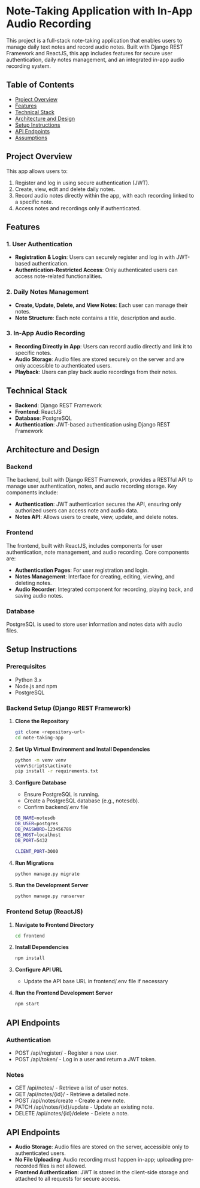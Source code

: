 # Note-Taking Application with In-App Audio Recording

This project is a full-stack note-taking application that enables users to manage daily text notes and record audio notes. Built with Django REST Framework and ReactJS, this app includes features for secure user authentication, daily notes management, and an integrated in-app audio recording system.

## Table of Contents

- [Project Overview](#project-overview)
- [Features](#features)
- [Technical Stack](#technical-stack)
- [Architecture and Design](#architecture-and-design)
- [Setup Instructions](#setup-instructions)
- [API Endpoints](#api-endpoints)
- [Assumptions](#assumptions)

## Project Overview

This app allows users to:

1. Register and log in using secure authentication (JWT).
2. Create, view, edit and delete daily notes.
3. Record audio notes directly within the app, with each recording linked to a specific note.
4. Access notes and recordings only if authenticated.

## Features

### 1. User Authentication

- **Registration & Login**: Users can securely register and log in with JWT-based authentication.
- **Authentication-Restricted Access**: Only authenticated users can access note-related functionalities.

### 2. Daily Notes Management

- **Create, Update, Delete, and View Notes**: Each user can manage their notes.
- **Note Structure**: Each note contains a title, description and audio.

### 3. In-App Audio Recording

- **Recording Directly in App**: Users can record audio directly and link it to specific notes.
- **Audio Storage**: Audio files are stored securely on the server and are only accessible to authenticated users.
- **Playback**: Users can play back audio recordings from their notes.

## Technical Stack

- **Backend**: Django REST Framework
- **Frontend**: ReactJS
- **Database**: PostgreSQL
- **Authentication**: JWT-based authentication using Django REST Framework

## Architecture and Design

### Backend

The backend, built with Django REST Framework, provides a RESTful API to manage user authentication, notes, and audio recording storage. Key components include:

- **Authentication**: JWT authentication secures the API, ensuring only authorized users can access note and audio data.
- **Notes API**: Allows users to create, view, update, and delete notes.

### Frontend

The frontend, built with ReactJS, includes components for user authentication, note management, and audio recording. Core components are:

- **Authentication Pages**: For user registration and login.
- **Notes Management**: Interface for creating, editing, viewing, and deleting notes.
- **Audio Recorder**: Integrated component for recording, playing back, and saving audio notes.

### Database

PostgreSQL is used to store user information and notes data with audio files.

## Setup Instructions

### Prerequisites

- Python 3.x
- Node.js and npm
- PostgreSQL

### Backend Setup (Django REST Framework)

1. **Clone the Repository**
   ```bash
   git clone <repository-url>
   cd note-taking-app
   ```
2. **Set Up Virtual Environment and Install Dependencies**
   ```bash
   python -m venv venv
   venv\Scripts\activate
   pip install -r requirements.txt
   ```
3. **Configure Database**

   - Ensure PostgreSQL is running.
   - Create a PostgreSQL database (e.g., notesdb).
   - Confirm backend/.env file

   ```bash
   DB_NAME=notesdb
   DB_USER=postgres
   DB_PASSWORD=123456789
   DB_HOST=localhost
   DB_PORT=5432

   CLIENT_PORT=3000
   ```

4. **Run Migrations**
   ```bash
   python manage.py migrate
   ```
5. **Run the Development Server**
   ```bash
   python manage.py runserver
   ```

### Frontend Setup (ReactJS)

1. **Navigate to Frontend Directory**
   ```bash
   cd frontend
   ```
2. **Install Dependencies**

   ```bash
   npm install
   ```

3. **Configure API URL**

   - Update the API base URL in frontend/.env file if necessary

4. **Run the Frontend Development Server**

   ```bash
   npm start
   ```

## API Endpoints

### Authentication

- POST /api/register/ - Register a new user.
- POST /api/token/ - Log in a user and return a JWT token.

### Notes

- GET /api/notes/ - Retrieve a list of user notes.
- GET /api/notes/{id}/ - Retrieve a detailed note.
- POST /api/notes/create - Create a new note.
- PATCH /api/notes/{id}/update - Update an existing note.
- DELETE /api/notes/{id}/delete - Delete a note.

## API Endpoints

- **Audio Storage**: Audio files are stored on the server, accessible only to authenticated users.
- **No File Uploading**: Audio recording must happen in-app; uploading pre-recorded files is not allowed.
- **Frontend Authentication**: JWT is stored in the client-side storage and attached to all requests for secure access.
